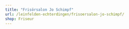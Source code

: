 ```yaml
---
title: "Frisörsalon Jo Schimpf"
url: /leinfelden-echterdingen/frisoersalon-jo-schimpf/
shop: Friseur
---
```

